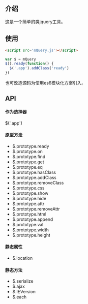 ## 介绍

这是一个简单的类jquery工具。

## 使用

```html
<script src='mQuery.js'></script>
```

```js
var $ = mQuery
$().ready(function() {
  $('.app').addClass('ready')
})
```

也可改造源码为使用es6模块化方案引入。

## API

#### 作为选择器

$('.app')

#### 原型方法

* $.prototype.ready
* $.prototype.on
* $.prototype.find
* $.prototype.get
* $.prototype.eq
* $.prototype.hasClass
* $.prototype.addClass
* $.prototype.removeClass
* $.prototype.css
* $.prototype.show
* $.prototype.hide
* $.prototype.attr
* $.prototype.removeAttr
* $.prototype.html
* $.prototype.append
* $.prototype.val
* $.prototype.width
* $.prototype.height

#### 静态属性

* $.location

#### 静态方法

* $.serialize
* $.ajax
* $.IEVersion
* $.each
